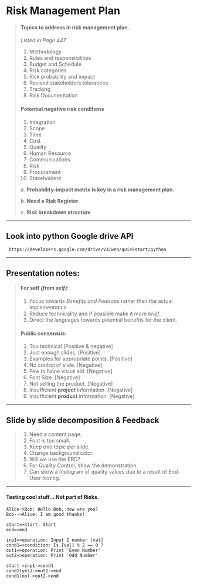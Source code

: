 # Risk Management Plan
> #### **Topics to address in risk management plan.**
> _Listed in Page 447._ 
> 
> 1. Methodology
> 2. Rules and responsibilities
> 3. Budget and Schedule
> 4. Risk categories
> 5. Risk probability and impact
> 6. Revised stakeholders tolerances
> 7. Tracking
> 8. Risk Documentation
> 
> #### **Potential negative risk conditions**
> 1. Integration
> 2. Scope
> 2. Time
> 4. Cost
> 5. Quality
> 6. Human Resource
> 7. Communications
> 8. Risk
> 9. Procurement
> 10. Stakeholders
> 
> a. **Probability-impact matrix is key in a risk management plan.**
> 
> b. **Need a Risk Register**
> 
> c. **Risk breakdown structure**

___
## <quote> Look into python Google drive API</quote>
```URL
 https://developers.google.com/drive/v3/web/quickstart/python
```
___

## Presentation notes:
> #### **For self _(from self)_**:
> 1. Focus towards _Benefits and Features_ rather than the actual implementation.
> 2. Reduce technicality and if possible make it more _brief_.
> 3. Direct the languages towards potential benefits for the client.
> #### **Public consensus:**
> 1. Too technical [Positive & negative]
> 2. Just enough slides. [Positive]
> 3. Examples for appropriate points. [Positive]
> 4. No control of slide. [Negative]
> 5. Few to None visual aid. [Negative]
> 6. Font Size. [Negative]
> 7. Not selling the product. [Negative]
> 8. Insufficient **project** information. [Negative] 
> 9. Insufficient **product** information. [Negative] 

___
## Slide by slide decomposition & Feedback
> 1. Need a content page.
> 2. Font is too small.
> 3. Keep one topic per slide.
> 4. Change background color.
> 5. Will we use the ERD?
> 6. For Quality Control, show the demonstration.
> 7. Can show a histogram of quality values due to a result of End-User testing.

___
#### Testing cool stuff... Not part of Risks. 
```sequence
Alice->Bob: Hello Bob, how are you?
Bob-->Alice: I am good thanks!
```


```flow
start=>start: Start
end=>end

inp1=>operation: Input 1 number [val]
cond1=>condition: Is [val] % 2 == 0 ?
out1=>operation: Print 'Even Number'
out2=>operation: Print 'Odd Number'

start->inp1->cond1
cond1(yes)->out1->end
cond1(no)->out2->end
```